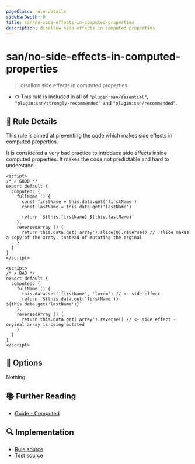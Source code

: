 ```yaml
---
pageClass: rule-details
sidebarDepth: 0
title: san/no-side-effects-in-computed-properties
description: disallow side effects in computed properties
---
```

# san/no-side-effects-in-computed-properties
> disallow side effects in computed properties

- :gear: This rule is included in all of `"plugin:san/essential"`, `"plugin:san/strongly-recommended"` and `"plugin:san/recommended"`.

## :book: Rule Details

This rule is aimed at preventing the code which makes side effects in computed properties.

It is considered a very bad practice to introduce side effects inside computed properties. It makes the code not predictable and hard to understand.

<eslint-code-block :rules="{'san/no-side-effects-in-computed-properties': ['error']}">

```vue
<script>
/* ✓ GOOD */
export default {
  computed: {
    fullName () {
      const firstName = this.data.get('firstName')
      const lastName = this.data.get('lastName')

      return `${this.firstName} ${this.lastName}`
    },
    reversedArray () {
      return this.data.get('array').slice(0).reverse() // .slice makes a copy of the array, instead of mutating the orginal
    }
  }
}
</script>
```

</eslint-code-block>

<eslint-code-block :rules="{'san/no-side-effects-in-computed-properties': ['error']}">

```vue
<script>
/* ✗ BAD */
export default {
  computed: {
    fullName () {
      this.data.set('firstName', 'lorem') // <- side effect
      return `${this.data.get('firstName')} ${this.data.get('lastName')}`
    },
    reversedArray () {
      return this.data.get('array').reverse() // <- side effect - orginal array is being mutated
    }
  }
}
</script>
```

</eslint-code-block>

## :wrench: Options

Nothing.

## :books: Further Reading

- [Guide - Computed](https://baidu.github.io/san/tutorial/component/#计算数据)

## :mag: Implementation

- [Rule source](https://github.com/ecomfe/eslint-plugin-san/blob/main/lib/rules/no-side-effects-in-computed-properties.js)
- [Test source](https://github.com/ecomfe/eslint-plugin-san/tree/main/__tests__/lib/rules/no-side-effects-in-computed-properties.test.js)
